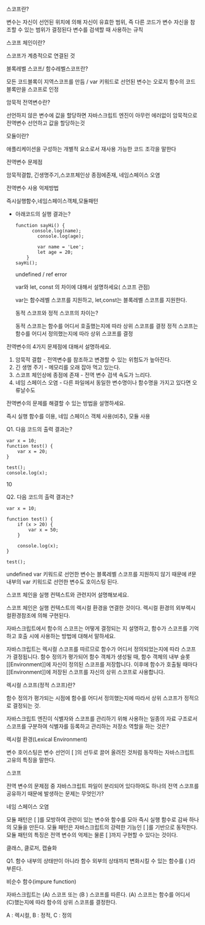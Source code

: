 스코프란?

변수는 자신이 선언된 위치에 의해 자신이 유효한 범위, 즉 다른 코드가 변수 자신을 참조할 수 있는 범위가 결정된다 변수를 검색할 때 사용하는 규칙

스코프 체인이란?

스코프가 계층적으로 연결된 것

블록레벨 스코프/ 함수레벨스코프란?

모든 코드블록이 지역스코프를 만듬 / var 키워드로 선언된 변수는 오로지 함수의 코드 블록만을 스코프로 인정



암묵적 전역변수란?

선언하지 않은 변수에 값을 할당하면 자바스크립트 엔진이 아무런 에러없이 암묵적으로 전역변수 선언하고 값을 할당하는것



모듈이란?

애플리케이션을 구성하는 개별적 요소로서 재사용 가능한 코드 조각을 말한다

전역변수 문제점

암묵적결합, 긴생명주기,스코프체인상 종점에존재, 네임스페이스 오염

전역변수 사용 억제방법

즉시실행함수,네임스페이스객체,모듈패턴



- 아래코드의 실행 결과는?

  

  ```
  function sayHi() {
      	console.log(name);
          console.log(age);
          
          var name = 'Lee';
          let age = 20;
      }
  sayHi();  
  ```

  undefined / ref error

  var와 let, const 의 차이에 대해서 설명하세요( 스코프 관점)

  var는 함수레벨 스코프를 지원하고, let,const는 블록레벨 스코프를 지원한다.

  동적 스코프와 정적 스코프의 차이는?

  동적 스코프는 함수를 어디서 호출했는지에 따라 상위 스코프를 결정
  정적 스코프는 함수를 어디서 정의했는지에 따라 상위 스코프를 결정

전역변수의 4가지 문제점에 대해서 설명하세요.

1. 암묵적 결합 - 전역변수를 참조하고 변경할 수 있는 위험도가 높아진다.
2. 긴 생명 주기 - 메모리를 오래 잡아 먹고 있는다.
3. 스코프 체인상에 종점에 존재 - 전역 변수 검색 속도가 느리다.
4. 네임 스페이스 오염 - 다른 파일에서 동일한 변수명이나 함수명을 가지고 있다면 오류날수도

전역변수의 문제를 해결할 수 있는 방법을 설명하세요.

즉시 실행 함수를 이용, 네임 스페이스 객체 사용(비추), 모듈 사용



Q1. 다음 코드의 출력 결과는?

```
var x = 10; 
function test() { 
    var x = 20; 
} 
  
test(); 
console.log(x);
```

10

Q2. 다음 코드의 출력 결과는?

```
var x = 10; 
      
function test() { 
    if (x > 20) { 
        var x = 50; 
    } 
  
    console.log(x); 
} 
  
test();
```

undefined
var 키워드로 선언한 변수는 블록레벨 스코프를 지원하지 않기 때문에 if문 내부의 var 키워드로 선언한 변수도 호이스팅 된다.

스코프 체인을 실행 컨텍스트와 관련지어 설명해보세요.

스코프 체인은 실행 컨텍스트의 렉시컬 환경을 연결한 것이다. 렉시컬 환경의 외부렉시컬환경참조에 의해 구현된다.



자바스크립트에서 함수의 스코프는 어떻게 결정되는 지 설명하고, 함수가 스코프를 기억하고 호출 시에 사용하는 방법에 대해서 말하세요.

자바스크립트는 렉시컬 스코프를 따르므로 함수가 어디서 정의되었는지에 따라 스코프가 결정됩니다. 함수 정의가 평가되어 함수 객체가 생성될 때, 함수 객체의 내부 슬롯 [[Environment]]에 자신이 정의된 스코프를 저장합니다. 이후에 함수가 호출될 때마다 [[Environment]]에 저장된 스코프를 자신의 상위 스코프로 사용합니다.



렉시컬 스코프(정적 스코프)란?

함수 정의가 평가되는 시점에 함수를 어디서 정의했는지에 따라서 상위 스코프가 정적으로 결정되는 것.



자바스크립트 엔진이 식별자와 스코프를 관리하기 위해 사용하는 일종의 자료 구조로서 스코프를 구분하여 식별자를 등록하고 관리하는 저장소 역할을 하는 것은?

렉시컬 환경(Lexical Environment)

변수 호이스팅은 변수 선언이 [   ]의 선두로 끌어 올려진 것처럼 동작하는 자바스크립트 고유의 특징을 말한다.

스코프



전역 변수의 문제점 중 자바스크립트 파일이 분리되어 있다하여도 하나의 전역 스코프를 공유하기 때문에 발생하는 문제는 무엇인가?

네임 스페이스 오염

모듈 패턴은 [  ]를 모방하여 관련이 있는 변수와 함수를 모아 즉시 실행 함수로 감싸 하나의 모듈을 만든다. 모듈 패턴은 자바스크립트의 강력한 기능인 [  ]를 기반으로 동작한다. 모듈 패턴의 특징은 전역 변수의 억제는 물론 [  ]까지 구현할 수 있다는 것이다.

클래스, 클로저, 캡슐화

Q1. 함수 내부의 상태만이 아니라 함수 외부의 상태까지 변화시킬 수 있는 함수를 (    )라 부른다.

비순수 함수(impure function)

자바스크립트는 (A) 스코프 또는 (B ) 스코프를 따른다. (A) 스코프는 함수를 어디서 (C)했는지에 따라 함수의 상위 스코프를 결정한다.

A : 렉시컬, B : 정적, C : 정의